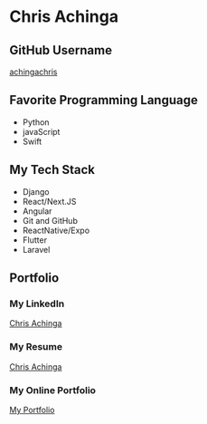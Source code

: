 # Chris Achinga

## GitHub Username
[achingachris](https://github.com/achingachris)

## Favorite Programming Language

- Python
- javaScript
- Swift

## My Tech Stack

- Django
- React/Next.JS
- Angular
- Git and GitHub
- ReactNative/Expo
- Flutter
- Laravel

## Portfolio

### My LinkedIn
[Chris Achinga](https://www.linkedin.com/in/chrisachinga/)

### My Resume
[Chris Achinga](https://docs.google.com/document/d/14rkWMF1pL1qF5eaQdFS0Na6CP0Y2yEv-1NPsuPOLZa8/edit?usp=sharing)

### My Online Portfolio
[My Portfolio](https://chrisachinga.vercel.app/)
